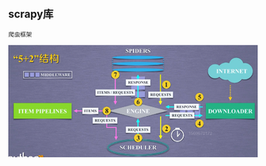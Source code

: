 ## scrapy库
	爬虫框架
![输入图片说明](/imgs/2024-07-14/FlOKGdsmur9IBtXp.png)
                                                                                                                                                                                                                                                                                                                                                                                                                                                                                                                                                                                                                                                                                                                                             
<!--stackedit_data:
eyJoaXN0b3J5IjpbMTQ5OTY4MzY1MywtMTE0MjM1MzEzLDExNT
M5MzM3ODIsLTIwODg3NDY2MTJdfQ==
-->